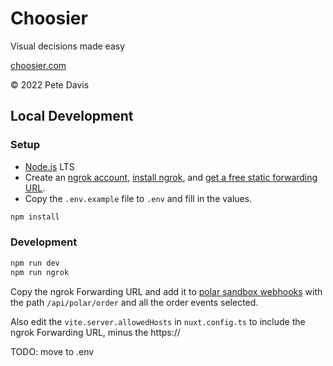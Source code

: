 # Choosier

Visual decisions made easy

[choosier.com](https://choosier.com/)

&copy; 2022 Pete Davis

## Local Development

### Setup

- [Node.js](https://nodejs.org/en/download/) LTS
- Create an [ngrok account](https://ngrok.com/), [install ngrok](https://dashboard.ngrok.com/get-started/setup/macos), and [get a free static forwarding URL](https://dashboard.ngrok.com/domains).
- Copy the `.env.example` file to `.env` and fill in the values.

```bash
npm install
```

### Development

```bash
npm run dev
npm run ngrok
```

Copy the ngrok Forwarding URL and add it to [polar sandbox webhooks](https://sandbox.polar.sh/dashboard/petedavisdev/settings/webhooks) with the path `/api/polar/order` and all the order events selected.

Also edit the `vite.server.allowedHosts` in `nuxt.config.ts` to include the ngrok Forwarding URL, minus the https://

TODO: move to .env
